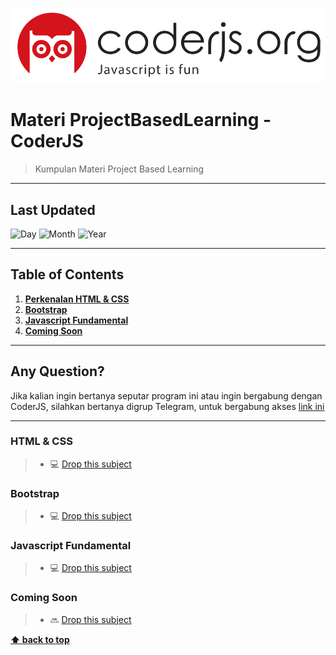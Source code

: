 ![Logo](files/logo.png)


# Materi ProjectBasedLearning - CoderJS

> Kumpulan Materi Project Based Learning


---


## Last Updated

![Day](https://badgen.net/badge/Day/31/red)
![Month](https://badgen.net/badge/Month/December/red)
![Year](https://badgen.net/badge/Year/2018/red)


---


## Table of Contents

1. **[Perkenalan HTML & CSS](#html-&-css)**
2. **[Bootstrap](#bootstrap)**
3. **[Javascript Fundamental](#javascript-fundamental)**
4. **[Coming Soon](#coming-soon)**


---


## Any Question?

Jika kalian ingin bertanya seputar program ini atau ingin bergabung dengan CoderJS, silahkan bertanya digrup Telegram, untuk bergabung akses [link ini](http://bit.ly/coderjsorg)


---


### HTML & CSS

> * :computer: [Drop this subject](files/ProjectBasedLearning1.pdf)


### Bootstrap

> * :computer: [Drop this subject](files/ProjectBasedLearning2.pdf)


### Javascript Fundamental

> * :computer: [Drop this subject](files/ProjectBasedLearning3.pdf)


###  Coming Soon

> * :soon: [Drop this subject]()




**[⬆ back to top](#table-of-contents)**


